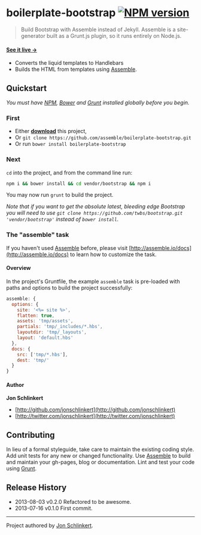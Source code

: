 # boilerplate-bootstrap [![NPM version](https://badge.fury.io/js/boilerplate-bootstrap.png)](http://badge.fury.io/js/boilerplate-bootstrap)

> Build Bootstrap with Assemble instead of Jekyll. Assemble is a site-generator built as a Grunt.js plugin, so it runs entirely on Node.js.

#### [See it live →](http://assemble.github.io/boilerplate-bootstrap/)

* Converts the liquid templates to Handlebars
* Builds the HTML from templates using [Assemble][assemble].

## Quickstart
_You must have [NPM](npmjs.org), [Bower][bower] and [Grunt][grunt] installed globally before you begin._

### First

* Either **[download][download]** this project,
* Or `git clone https://github.com/assemble/boilerplate-bootstrap.git`
* Or run `bower install boilerplate-bootstrap`

### Next

`cd` into the project, and from the command line run:

```bash
npm i && bower install && cd vendor/bootstrap && npm i
```

You may now run `grunt` to build the project.

_Note that if you want to get the absolute latest, bleeding edge Bootstrap you will need to use `git clone https://github.com/twbs/bootstrap.git 'vendor/bootstrap'` instead of `bower install`._


### The "assemble" task
If you haven't used [Assemble][assemble] before, please visit [http://assemble.io/docs](http://assemble.io/docs) to learn how to customize the task.

#### Overview
In the project's Gruntfile, the example `assemble` task is pre-loaded with paths and options to build the project successfully:

```js
assemble: {
  options: {
    site: '<%= site %>',
    flatten: true,
    assets: 'tmp/assets',
    partials: 'tmp/_includes/*.hbs',
    layoutdir: 'tmp/_layouts',
    layout: 'default.hbs'
  },
  docs: {
    src: ['tmp/*.hbs'],
    dest: 'tmp/'
  }
}
```

#### Author

**Jon Schlinkert**

+ [http://github.com/jonschlinkert](http://github.com/jonschlinkert)
+ [http://twitter.com/jonschlinkert](http://twitter.com/jonschlinkert)


## Contributing
In lieu of a formal styleguide, take care to maintain the existing coding style. Add unit tests for any new or changed functionality. Use [Assemble][assemble] to build and maintain your gh-pages, blog or documentation. Lint and test your code using [Grunt](http://gruntjs.com/).


## Release History
* 2013-08-03    v0.2.0    Refactored to be awesome.
* 2013-07-16    v0.1.0    First commit.


***


Project authored by [Jon Schlinkert](https://github.com/jonschlinkert/).


[download]: https://github.com/assemble/boilerplate-bootstrap/archive/master.zip "Download boilerplate-bootstrap"
[helpers]: https://github.com/assemble/handlebars-helpers "Handlebars Helpers"
[assemble]: https://github.com/assemble/assemble/ "Assemble"
[assemble-boilerplates]: https://github.com/assemble/assemble-boilerplates "Assemble Boilerplates"

[bower]: https://github.com/bower/bower
[grunt]: http://gruntjs.com
[gruntfile]: http://gruntjs.com/sample-gruntfile
[configuring tasks]: http://gruntjs.com/configuring-tasks
[tasks-and-targets]: http://gruntjs.com/configuring-tasks#task-configuration-and-targets
[files-object]: http://gruntjs.com/configuring-tasks#building-the-files-object-dynamically